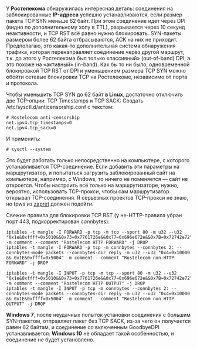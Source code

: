У **Ростелекома** обнаружилась интересная деталь: соединения на заблокированные **IP-адреса** успешно устанавливаются, если размер пакета TCP SYN меньше 62 байт. При этом соединение идет через DPI (видно по дополнительному хопу в TTL), разрывается через 10 секунд неактивности, и TCP RST всё равно нужно блокировать. SYN-пакеты размером более 62 байта отбрасываются, ACK на них не приходит. Предполагаю, это какая-то дополнительная система обнаружения трафика, которая перенаправляет соединение через другой маршрут, т.к. до этого у Ростелекома был только «пассивный» (out-of-band) DPI, а это похоже на «активный» (in-band).
Как бы то ни было, одновременной блокировкой TCP RST от DPI и уменьшением размера TCP SYN можно обойти сетевые блокировки TCP на Ростелекоме, независимо от порта и протокола.

Чтобы уменьшить TCP SYN до 62 байт **в Linux**, достаточно отключить две TCP-опции: TCP Timestamps и TCP SACK:
Создать /etc/sysctl.d/anticensorship.conf с текстом:

```
# Rostelecom anti-censorship
net.ipv4.tcp_timestamps=0
net.ipv4.tcp_sack=0
```

И применить:

```
# sysctl --system
```
Это будет работать только непосредственно на компьютере, с которого устанавливается TCP-соединение. Если добавить эти параметры на маршрутизатор, и попытаться загрузить заблокированный сайт на компьютере, например, с Windows, то ничего не поменяется — сайт не откроется.
Чтобы настроить всё только на маршрутизаторе, нужно, вероятно, использовать TCP-прокси, чтобы сам маршрутизатор открывал TCP-соединения. Я серьезных проектов TCP-прокси не знаю, но tpws из [zapret](https://github.com/bol-van/zapret/tree/master/tpws) должен подойти.

Свежие правила для блокировки TCP RST (у не-HTTP-правила убран порт 443, подкорректирован connbytes):

```
iptables -t mangle -I FORWARD -p tcp -m tcp --sport 80 -m u32 --u32 "0x1e&0xffff=0x5010&&0x73=0x7761726e&&0x77=0x696e672e&&0x7B=0x72742e72" -m comment --comment "Rostelecom HTTP FORWARD" -j DROP
iptables -t mangle -I FORWARD -p tcp -m connbytes --connbytes 2: --connbytes-mode packets --connbytes-dir reply -m u32 --u32 "0x4=0x10000 && 0x1E&0xffff=0x5004" -m comment --comment "Rostelecom non-HTTP FORWARD" -j DROP

iptables -t mangle -I INPUT -p tcp -m tcp --sport 80 -m u32 --u32 "0x1e&0xffff=0x5010&&0x73=0x7761726e&&0x77=0x696e672e&&0x7B=0x72742e72" -m comment --comment "Rostelecom HTTP OUTPUT" -j DROP
iptables -t mangle -I INPUT -p tcp -m connbytes --connbytes 2: --connbytes-mode packets --connbytes-dir reply -m u32 --u32 "0x4=0x10000 && 0x1E&0xffff=0x5004" -m comment --comment "Rostelecom non-HTTP OUTPUT" -j DROP
```

**Windows 7**, после неудачных попыток установки соединения с большим SYN-пакетом, отправляет пакет без TCP SACK, из-за чего он получается равен 62 байтам, и соединение со включенным GoodbyeDPI устанавливается. **Windows 10** не обладает такой особенностью, и соединение не будет установлено.